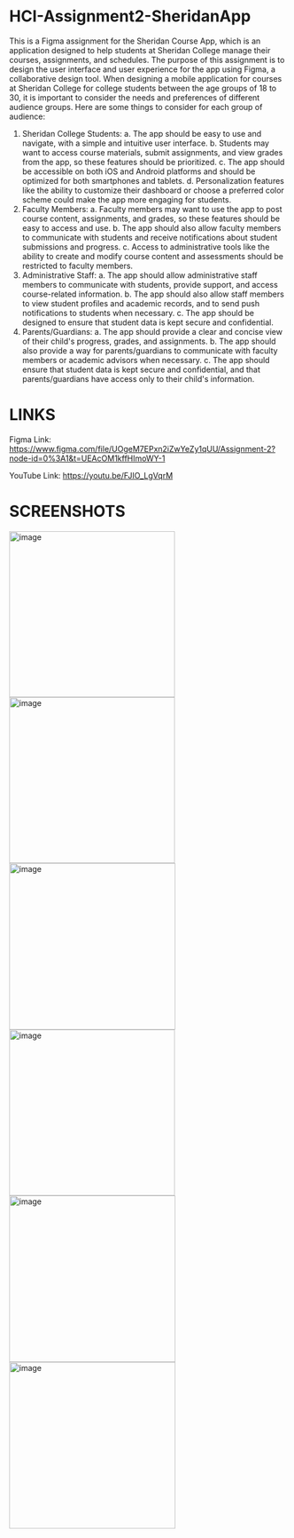 # HCI-Assignment2-SheridanApp
This is a Figma assignment for the Sheridan Course App, which is an application designed to help students at Sheridan College manage their courses, assignments, and schedules. The purpose of this assignment is to design the user interface and user experience for the app using Figma, a collaborative design tool.
When designing a mobile application for courses at Sheridan College for college students between the age groups of 18 to 30, it is important to consider the needs and preferences of different audience groups. Here are some things to consider for each group of audience:
1.	Sheridan College Students:
a.	The app should be easy to use and navigate, with a simple and intuitive user interface.
b.	Students may want to access course materials, submit assignments, and view grades from the app, so these features should be prioritized.
c.	The app should be accessible on both iOS and Android platforms and should be optimized for both smartphones and tablets.
d.	Personalization features like the ability to customize their dashboard or choose a preferred color scheme could make the app more engaging for students.
2.	Faculty Members:
a.	Faculty members may want to use the app to post course content, assignments, and grades, so these features should be easy to access and use.
b.	The app should also allow faculty members to communicate with students and receive notifications about student submissions and progress.
c.	Access to administrative tools like the ability to create and modify course content and assessments should be restricted to faculty members.
3.	Administrative Staff:
a.	The app should allow administrative staff members to communicate with students, provide support, and access course-related information.
b.	The app should also allow staff members to view student profiles and academic records, and to send push notifications to students when necessary.
c.	The app should be designed to ensure that student data is kept secure and confidential.
4.	Parents/Guardians:
a.	The app should provide a clear and concise view of their child's progress, grades, and assignments.
b.	The app should also provide a way for parents/guardians to communicate with faculty members or academic advisors when necessary.
c.	The app should ensure that student data is kept secure and confidential, and that parents/guardians have access only to their child's information.

# LINKS
Figma Link: https://www.figma.com/file/UOgeM7EPxn2iZwYeZy1qUU/Assignment-2?node-id=0%3A1&t=UEAcOM1kffHImoWY-1

YouTube Link: https://youtu.be/FJIO_LgVqrM

# SCREENSHOTS

<img width="299" alt="image" src="https://user-images.githubusercontent.com/83643214/219991955-2b32bfc6-1d02-481a-bf4c-f249ebbccbb8.png">
<img width="299" alt="image" src="https://user-images.githubusercontent.com/83643214/219991995-7b48bebe-08dc-41fc-a259-1f0436cb4bee.png">
<img width="300" alt="image" src="https://user-images.githubusercontent.com/83643214/219992008-27cec3aa-dbe6-4068-859f-003445cbbced.png">
<img width="299" alt="image" src="https://user-images.githubusercontent.com/83643214/219992016-653f71e7-315b-4ec3-a5e2-7dfaa9de13dc.png">
<img width="300" alt="image" src="https://user-images.githubusercontent.com/83643214/219992021-b0e9579f-e73f-4a7b-8a46-970b6b25277b.png">
<img width="300" alt="image" src="https://user-images.githubusercontent.com/83643214/219992026-22e2ac58-b3ec-4ab4-9d32-72f3230608af.png">



